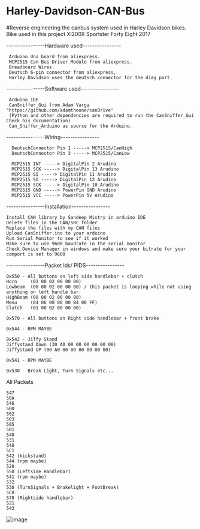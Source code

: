 # Harley-Davidson-CAN-Bus

#Reverse engineering the canbus system used in Harley Davidson bikes.
Bike used in this project Xl200X Sportster Forty Eight 2017

----------------Hardware used----------------
 ```
  Arduino Uno board from aliexpress.
  MCP2515 Can Bus Driver Module from aliexpress.
  Breadboard Wires.
  Deutsch 6-pin connector from aliexpress, 
  Harley Davidson uses the deutsch connector for the diag port.
  ```


----------------Software used----------------
 ```
  Arduino IDE
  CanSniffer_Gui from Adam Varga "https://github.com/adamtheone/canDrive" 
  (Python and other dependencies are required to run the CanSniffer_Gui Check his documentation)
  Can_Sniffer_Arduino as source for the Arduino.
```


----------------Wiring----------------
```
  DeutschConnector Pin 1 -----> MCP2515/CanHigh
  DeutschConnector Pin 3 -----> MCP2515/CanLow
```
```
  MCP2515 INT -----> DigitalPin 2 Arudino
  MCP2515 SCK -----> DigitalPin 13 Arudino
  MCP2515 SI -----> DigitalPin 11 Arudino
  MCP2515 SO -----> DigitalPin 12 Arudino
  MCP2515 SCK -----> DigitalPin 10 Arudino
  MCP2515 GND -----> PowerPin GND Arudino
  MCP2515 VCC -----> PowerPin 5v Arudino
```
----------------Installation----------------
```
Install CAN library by Sandeep Mistry in arduino IDE
Delete files in the CAN/SRC folder
Replace the files with my CAN files
Upload CanSniffer.ino to your arduino
Run Serial Monitor to see if it worked
Make sure to use 9600 baudrate in the serial monitor
Check Device Manager in windows and make sure your bitrate for your comport is set to 9600
```
----------------Packet Ids/ PIDS----------------
```
0x550 - All buttons on left side handlebar + clutch
Horn     (02 00 02 00 00 00)
Lowbeam  (00 00 02 00 00 00) / this packet is looping while not using anything on left handle bar.
HighBeam (08 00 02 00 00 00)
Menu     (04 06 00 00 00 B4 00 FF)
Clutch   (01 00 02 00 00 00)

```
```
0x570 - All buttons on Right side handlebar + front brake
```
```
0x544 - RPM MAYBE
```
```
0x542 - Jiffy Stand
Jiffystand Down (30 A0 00 00 00 00 00 00)
Jiffystand UP (00 A0 00 00 00 00 00 00) 
```
```
0x541 - RPM MAYBE
```
```
0x530 - Break Light, Turn Signals etc...
```
All Packets
```
547
50A
546
500
502
503
505
501
540
531
548
5C1
542 (kickstand)
544 (rpm maybe)
520
550 (Leftside Handlebar)
541 (rpm maybe)
532
530 (TurnSignals + Brakelight + FootBreak)
5C0
570 (Rightside handlebar)
521
543
```

![image](https://github.com/sofresh007/Harley-Davidson-CAN-Bus/assets/76256425/9332c610-d193-4497-af33-7e514bb32e6f)

